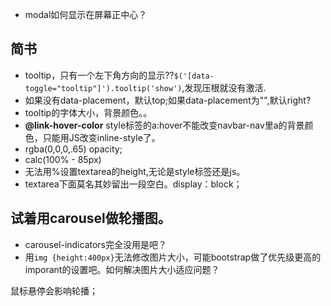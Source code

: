+ modal如何显示在屏幕正中心？

## 简书
+ tooltip，只有一个左下角方向的显示??`$('[data-toggle="tooltip"]').tooltip('show')`,发现压根就没有激活.
+ 如果没有data-placement，默认top;如果data-placement为"",默认right?
+ tooltip的字体大小，背景颜色。。
+ **@link-hover-color**   style标签的a:hover不能改变navbar-nav里a的背景颜色，只能用JS改变inline-style了。
+ rgba(0,0,0,.65) opacity;
+ calc(100% - 85px)
+ 无法用%设置textarea的height,无论是style标签还是js。
+ textarea下面莫名其妙留出一段空白。display：block；


## 试着用carousel做轮播图。

+ carousel-indicators完全没用是吧？
+ 用`img {height:400px}`无法修改图片大小，可能bootstrap做了优先级更高的imporant的设置吧。如何解决图片大小适应问题？

鼠标悬停会影响轮播；









